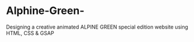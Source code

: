 # Alphine-Green-
Designing a creative animated ALPINE GREEN special edition website using HTML, CSS &amp; GSAP
